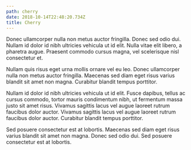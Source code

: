 ```yaml
---
path: cherry
date: 2018-10-14T22:48:20.734Z
title: Cherry
---
```

Donec ullamcorper nulla non metus auctor fringilla. Donec sed odio dui. Nullam id dolor id nibh ultricies vehicula ut id elit. Nulla vitae elit libero, a pharetra augue. Praesent commodo cursus magna, vel scelerisque nisl consectetur et.

Nullam quis risus eget urna mollis ornare vel eu leo. Donec ullamcorper nulla non metus auctor fringilla. Maecenas sed diam eget risus varius blandit sit amet non magna. Curabitur blandit tempus porttitor.

Nullam id dolor id nibh ultricies vehicula ut id elit. Fusce dapibus, tellus ac cursus commodo, tortor mauris condimentum nibh, ut fermentum massa justo sit amet risus. Vivamus sagittis lacus vel augue laoreet rutrum faucibus dolor auctor. Vivamus sagittis lacus vel augue laoreet rutrum faucibus dolor auctor. Curabitur blandit tempus porttitor.

Sed posuere consectetur est at lobortis. Maecenas sed diam eget risus varius blandit sit amet non magna. Donec sed odio dui. Sed posuere consectetur est at lobortis.
